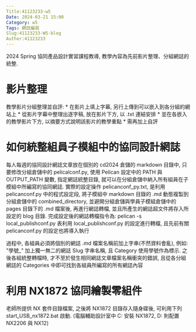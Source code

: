 ```yaml
---
Title:41123233-w5 
Date: 2024-03-21 15:00
Category: w5
Tags: 網誌編寫
Slug:41123233-W5-blog
Author:41123233
---
```


2024 Spring 協同產品設計實習課程教導, 教學內容為先前影片整理、分組網誌的統整.

<!-- PELICAN_END_SUMMARY -->

# 影片整理
教學影片分組整理並自評: * 在影片上填上字幕, 另行上傳到可以嵌入到各分組的網站上 * 從影片字幕中整理出逐字稿, 放在影片下方, 以 .txt 連結安排 * 並在各嵌入的教學影片下方, 以摘要方式說明該影片的教學重點 * 需再加上自評

# 如何統整組員子模組中的協同設計網誌
每人每週的協同設計網誌文章放在個別的 cd2024 倉儲的 markdown 目錄中, 只要修改分組倉儲中的 pelicalconf.py, 使用 Pelican 設定中的 PATH 與 OUTPUT_PATH 變數, 指定網誌統整目錄, 就可以在分組倉儲中納入所有組員在子模組中所編寫的協同網誌. 實際的設定操作 pelicanconf_py.txt, 是利用 pelicanconf.py 中的程式設定段, 將子模組中 markdown 目錄的 .md 動態複製到分組倉儲中的 combined_directory, 並避開分組倉儲與學員子模組倉儲中的 pages 目錄下的 .md 檔案後, 再進行網誌轉檔, 並且所產生的網誌超文件將存入所設定的 blog 目錄. 完成設定後的網誌轉檔指令為: pelican -s local_publishconf.py 表利用 local_publishconf.py 的設定進行轉檔, 且先前有關 pelicanconf.py 的設定也將導入執行

過程中, 各組員必須將個別的網誌 .md 檔案名稱前加上字串(不然資料會亂), 例如: "學號_" 加上獨一無二的網誌 Slug 字串名稱, 且 Category 使用學號作為標示. 之後各組統整轉檔時, 才不至於發生相同網誌文章檔案名稱衝突的錯誤, 且從各分組網誌的 Categories 中即可找到各組員所編寫的所有網誌內容

# 利用 NX1872 協同繪製零組件
老師所提供 NX 套件目錄檔案, 之後將 NX1872 目錄存入隨身碟後, 可利用下列 start_USB_nx1872.bat 啟動. (電腦輔助設計室中 C: 安裝 NX1872, D: 則配置 NX2206 與 NX12)